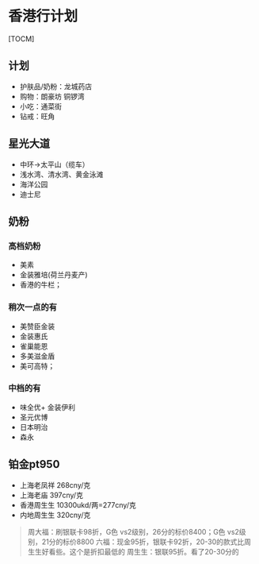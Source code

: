 # 香港行计划

[TOCM]

## 计划

- 护肤品/奶粉：龙城药店
- 购物：朗豪坊 铜锣湾
- 小吃：通菜街
- 钻戒：旺角

## 星光大道
- 中环->太平山（缆车）
- 浅水湾、清水湾、黄金泳滩
- 海洋公园
- 迪士尼

## 奶粉
### 高档奶粉
- 美素
- 金装雅培(荷兰丹麦产)
- 香港的牛栏；
### 稍次一点的有
- 美赞臣金装
- 金装惠氏
- 雀巢能恩
- 多美滋金盾
- 美可高特；
### 中档的有
- 味全优+ 金装伊利
- 圣元优博 
- 日本明治
- 森永

## 铂金pt950
- 上海老凤祥 268cny/克
- 上海老庙 397cny/克
- 香港周生生 10300ukd/两=277cny/克
- 内地周生生 320cny/克

>周大福：刷银联卡98折，G色 vs2级别，26分的标价8400；G色 vs2级别，21分的标价8800 六福：现金95折，银联卡92折，20-30的款式比周生生好看些。这个是折扣最低的 周生生：银联95折。看了20-30分的

